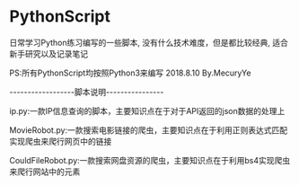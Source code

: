 # PythonScript
日常学习Python练习编写的一些脚本,
没有什么技术难度，但是都比较经典,
适合新手研究以及记录笔记

PS:所有PythonScript均按照Python3来编写
2018.8.10          By.MecuryYe

------------------脚本说明----------------

ip.py:一款IP信息查询的脚本，主要知识点在于对于API返回的json数据的处理上

MovieRobot.py:一款搜索电影链接的爬虫，主要知识点在于利用正则表达式匹配实现爬虫来爬行网页中的链接

CouldFileRobot.py:一款搜索网盘资源的爬虫，主要知识点在于利用bs4实现爬虫来爬行网站中的元素
